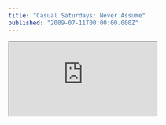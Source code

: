 ```yaml
---
title: "Casual Saturdays: Never Assume"
published: "2009-07-11T00:00:00.000Z"
---
```


<div class="videowrapper">
  <iframe src="https://www.youtube.com/embed/o4MwTvtyrUQ" allowfullscreen></iframe>
</div>
